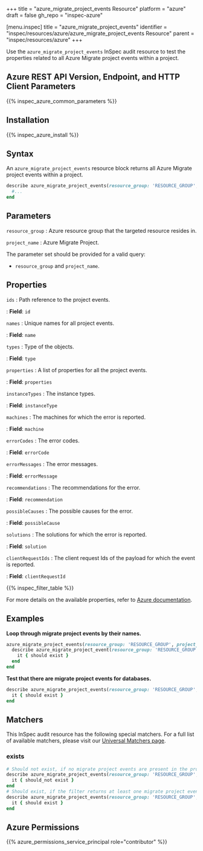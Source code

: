 +++
title = "azure_migrate_project_events Resource"
platform = "azure"
draft = false
gh_repo = "inspec-azure"

[menu.inspec]
title = "azure_migrate_project_events"
identifier = "inspec/resources/azure/azure_migrate_project_events Resource"
parent = "inspec/resources/azure"
+++

Use the `azure_migrate_project_events` InSpec audit resource to test the properties related to all Azure Migrate project events within a project.

## Azure REST API Version, Endpoint, and HTTP Client Parameters

{{% inspec_azure_common_parameters %}}

## Installation

{{% inspec_azure_install %}}

## Syntax

An `azure_migrate_project_events` resource block returns all Azure Migrate project events within a project.

```ruby
describe azure_migrate_project_events(resource_group: 'RESOURCE_GROUP', project_name: 'PROJECT_NAME') do
  #...
end
```

## Parameters

`resource_group`
: Azure resource group that the targeted resource resides in.

`project_name`
: Azure Migrate Project.

The parameter set should be provided for a valid query:

- `resource_group` and `project_name`.

## Properties

`ids`
: Path reference to the project events.

: **Field**: `id`

`names`
: Unique names for all project events.

: **Field**: `name`

`types`
: Type of the objects.

: **Field**: `type`

`properties`
: A list of properties for all the project events.

: **Field**: `properties`

`instanceTypes`
: The instance types.

: **Field**: `instanceType`

`machines`
: The machines for which the error is reported.

: **Field**: `machine`

`errorCodes`
: The error codes.

: **Field**: `errorCode`

`errorMessages`
: The error messages.

: **Field**: `errorMessage`

`recommendations`
: The recommendations for the error.

: **Field**: `recommendation`

`possibleCauses`
: The possible causes for the error.

: **Field**: `possibleCause`

`solutions`
: The solutions for which the error is reported.

: **Field**: `solution`

`clientRequestIds`
: The client request Ids of the payload for which the event is reported.

: **Field**: `clientRequestId`

{{% inspec_filter_table %}}

For more details on the available properties, refer to [Azure documentation](https://docs.microsoft.com/en-us/rest/api/migrate/projects/events/enumerate-events).

## Examples

**Loop through migrate project events by their names.**

```ruby
azure_migrate_project_events(resource_group: 'RESOURCE_GROUP', project_name: 'PROJECT_NAME').names.each do |name|
  describe azure_migrate_project_event(resource_group: 'RESOURCE_GROUP', project_name: 'PROJECT_NAME', name: `PROJECT_EVENT_NAME`) do
    it { should exist }
  end
end
```

**Test that there are migrate project events for databases.**

```ruby
describe azure_migrate_project_events(resource_group: 'RESOURCE_GROUP', project_name: 'PROJECT_NAME').where(instanceType: 'Databases') do
  it { should exist }
end
```

## Matchers

This InSpec audit resource has the following special matchers. For a full list of available matchers, please visit our [Universal Matchers page](https://www.inspec.io/docs/reference/matchers/).

### exists

```ruby
# Should not exist, if no migrate project events are present in the project and in the resource group
describe azure_migrate_project_events(resource_group: 'RESOURCE_GROUP', project_name: 'PROJECT_NAME') do
  it { should_not exist }
end
# Should exist, if the filter returns at least one migrate project events in the project and in the resource group
describe azure_migrate_project_events(resource_group: 'RESOURCE_GROUP', project_name: 'PROJECT_NAME') do
  it { should exist }
end
```

## Azure Permissions

{{% azure_permissions_service_principal role="contributor" %}}

